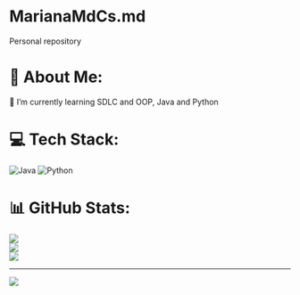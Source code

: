 # MarianaMdCs.md
Personal repository
# 💫 About Me:
🌱 I’m currently learning SDLC and OOP, Java and Python<br>


# 💻 Tech Stack:
![Java](https://img.shields.io/badge/java-%23ED8B00.svg?style=for-the-badge&logo=java&logoColor=white) ![Python](https://img.shields.io/badge/python-3670A0?style=for-the-badge&logo=python&logoColor=ffdd54)
# 📊 GitHub Stats:
![](https://github-readme-stats.vercel.app/api?username=MarianaMdCs&theme=dark&hide_border=false&include_all_commits=false&count_private=false)<br/>
![](https://github-readme-streak-stats.herokuapp.com/?user=MarianaMdCs&theme=dark&hide_border=false)<br/>
![](https://github-readme-stats.vercel.app/api/top-langs/?username=MarianaMdCs&theme=dark&hide_border=false&include_all_commits=false&count_private=false&layout=compact)

---
[![](https://visitcount.itsvg.in/api?id=MarianaMdCs&icon=0&color=0)](https://visitcount.itsvg.in)

<!-- Proudly created with GPRM ( https://gprm.itsvg.in ) -->
